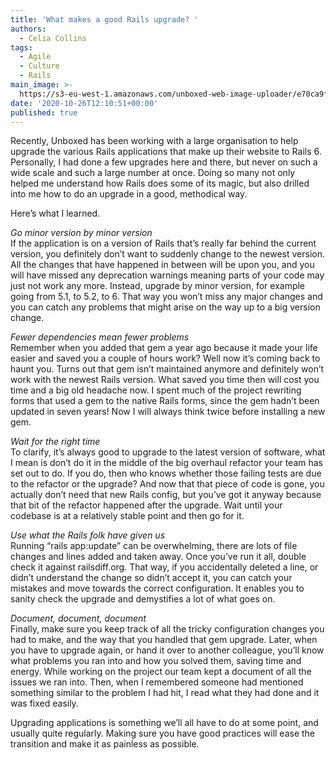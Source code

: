 ```yaml
---
title: 'What makes a good Rails upgrade? '
authors:
  - Celia Collins
tags:
  - Agile
  - Culture
  - Rails
main_image: >-
  https://s3-eu-west-1.amazonaws.com/unboxed-web-image-uploader/e70ca9ff03cee1c5311aeaf33485f86e.png
date: '2020-10-26T12:10:51+00:00'
published: true
---
```

Recently, Unboxed has been working with a large organisation to help upgrade the various Rails applications that make up their website to Rails 6. Personally, I had done a few upgrades here and there, but never on such a wide scale and such a large number at once. Doing so many not only helped me understand how Rails does some of its magic, but also drilled into me how to do an upgrade in a good, methodical way. 

Here’s what I learned.

_Go minor version by minor version_<br>
If the application is on a version of Rails that’s really far behind the current version, you definitely don’t want to suddenly change to the newest version. All the changes that have happened in between will be upon you, and you will have missed any deprecation warnings meaning parts of your code may just not work any more. Instead, upgrade by minor version, for example going from 5.1, to 5.2, to 6. That way you won’t miss any major changes and you can catch any problems that might arise on the way up to a big version change. 

_Fewer dependencies mean fewer problems_<br>
Remember when you added that gem a year ago because it made your life easier and saved you a couple of hours work? Well now it’s coming back to haunt you. Turns out that gem isn’t maintained anymore and definitely won’t work with the newest Rails version. What saved you time then will cost you time and a big old headache now. I spent much of the project rewriting forms that used a gem to the native Rails forms, since the gem hadn’t been updated in seven years! Now I will always think twice before installing a new gem. 

_Wait for the right time_<br>
To clarify, it’s always good to upgrade to the latest version of software, what I mean is don’t do it in the middle of the big overhaul refactor your team has set out to do. If you do, then who knows whether those failing tests are due to the refactor or the upgrade? And now that that piece of code is gone, you actually don’t need that new Rails config, but you’ve got it anyway because that bit of the refactor happened after the upgrade. Wait until your codebase is at a relatively stable point and then go for it. 

_Use what the Rails folk have given us_<br>
Running “rails app:update” can be overwhelming, there are lots of file changes and lines added and taken away. Once you’ve run it all, double check it against railsdiff.org. That way, if you accidentally deleted a line, or didn’t understand the change so didn’t accept it, you can catch your mistakes and move towards the correct configuration. It enables you to sanity check the upgrade and demystifies a lot of what goes on. 

_Document, document, document_<br>
Finally, make sure you keep track of all the tricky configuration changes you had to make, and the way that you handled that gem upgrade. Later, when you have to upgrade again, or hand it over to another colleague, you’ll know what problems you ran into and how you solved them, saving time and energy. While working on the project our team kept a document of all the issues we ran into. Then, when I remembered someone had mentioned something similar to the problem I had hit, I read what they had done and it was fixed easily. 

Upgrading applications is something we’ll all have to do at some point, and usually quite regularly. Making sure you have good practices will ease the transition and make it as painless as possible.
